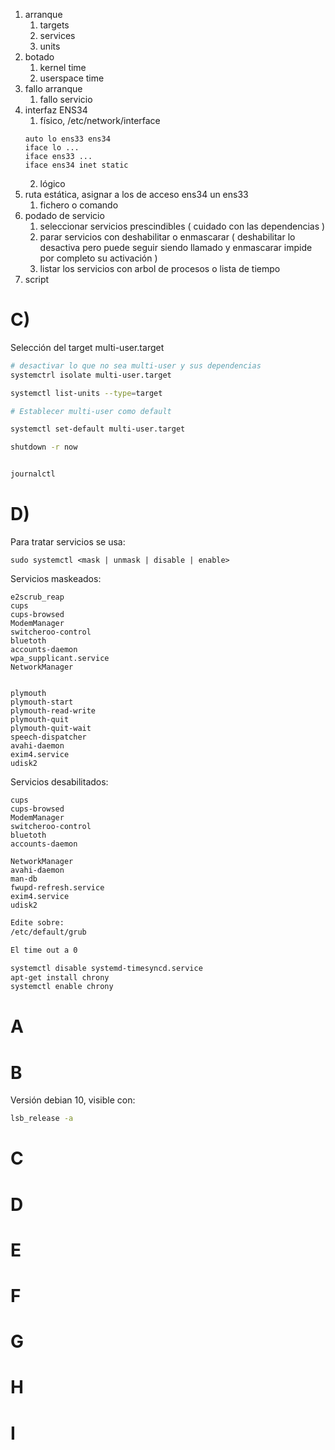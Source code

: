 1. arranque
	1. targets
	2. services
	3. units
2. botado
	1. kernel time
	2. userspace time
3. fallo arranque
	1. fallo servicio
4. interfaz ENS34
	1. físico, /etc/network/interface
	```
	auto lo ens33 ens34
	iface lo ...
	iface ens33 ...
	iface ens34 inet static
	```
	2. lógico
5. ruta estática, asignar a los de acceso ens34 un ens33
	1. fichero o comando
6. podado de servicio
	1. seleccionar servicios prescindibles  ( cuidado con las dependencias )
	2. parar servicios con deshabilitar o enmascarar ( deshabilitar lo desactiva pero puede seguir siendo llamado y enmascarar impide por completo su activación )
	3. listar los servicios con arbol de procesos o lista de tiempo
7. script

# C)
Selección del target multi-user.target
```bash
# desactivar lo que no sea multi-user y sus dependencias
systemctrl isolate multi-user.target

systemctl list-units --type=target

# Establecer multi-user como default

systemctl set-default multi-user.target

shutdown -r now


journalctl
```


# D)
Para tratar servicios se usa:
```
sudo systemctl <mask | unmask | disable | enable>
```
Servicios maskeados:
```
e2scrub_reap
cups
cups-browsed
ModemManager
switcheroo-control
bluetoth
accounts-daemon
wpa_supplicant.service
NetworkManager


plymouth
plymouth-start
plymouth-read-write
plymouth-quit
plymouth-quit-wait
speech-dispatcher
avahi-daemon
exim4.service
udisk2
```
Servicios desabilitados:
```
cups
cups-browsed
ModemManager
switcheroo-control
bluetoth
accounts-daemon

NetworkManager
avahi-daemon
man-db
fwupd-refresh.service
exim4.service
udisk2
```

```bash
Edite sobre:
/etc/default/grub

El time out a 0

systemctl disable systemd-timesyncd.service
apt-get install chrony
systemctl enable chrony
```

# A

# B
Versión debian 10, visible con:
```bash
lsb_release -a
```
# C
# D
# E
# F
# G
# H
# I